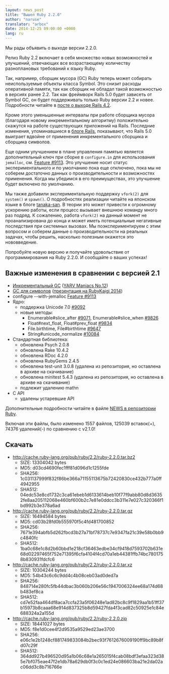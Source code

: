 ```yaml
---
layout: news_post
title: "Вышел Ruby 2.2.0"
author: "naruse"
translator: "arbox"
date: 2014-12-25 09:00:00 +0000
lang: ru
---
```


Мы рады объявить о выходе версии 2.2.0.

Релиз Ruby 2.2 включает в себя множество новых возможностей и улучшений,
отвечающих все возрастающему количеству разноплановых требований к языку Ruby.

Так, например, сборщик мусора (GC) Ruby теперь может собирать неиспользуемые
объекты класса Symbol. Это снизит расходы оперативной памяти, так как сборщик
не обладал такой возможностью в версиях ранее 2.2. Так как фреймворк Rails 5.0
будет зависеть от Symbol GC, он будет поддерживать только Ruby версии 2.2
и новее. Подробности читайте в
[посте о выходе Rails 4.2](http://weblog.rubyonrails.org/2014/12/19/Rails-4-2-final/).

Кроме этого уменьшенные интервалы при работе сборщика мусора (благодаря новому
инкрементальному алгоритму) положительно скажутся на работе существующих
приложений на Rails. Последние изменения, упоминавшиеся в
[блоге Rails](http://weblog.rubyonrails.org/2014/12/19/Rails-4-2-final/),
показывают, что Rails 5.0 выиграет вдвойне от применения инкрементального
сборщика и сборщика символов.

Еще одним улучшением в плане управления памятью является дополнительный ключ
при сборке в `configure.in` для использования `jemalloc`, см.
[Feature #9113](https://bugs.ruby-lang.org/issues/9113).
Это улучшение носит статус экспериментального и по умолчанию пока еще отключено,
пока мы не соберем достаточно данных о производительности и возможностях
применения. Когда мы убедимся в его преимуществах, это улучшение будет включено
по умолчанию.

Мы также добавили экспериментальную поддержку `vfork(2)` для `system()` и `spawn()`.
О подробностях реализации читайте на японском языке в блоге
[tanaka-san](http://www.a-k-r.org/d/2014-09.html#a2014_09_06).
В теории это может привести к огромному ускорению работы, если процесс вызывает
внешнюю команду много раз подряд. К сожалению, работа `vfork(2)` на данный
момент не проанализирована до конца и может иметь потенциальные негативные
последствия при системных вызовах. Мы поэкспериментируем с этим вопросом и
соберем данные о производительности на реальных задачах, чтобы решить, насколько
полезным окажется это нововведение.

Попробуйте новую версию и получайте удовольствие от программирования на Ruby
2.2.0. И сообщайте о ваших успехах!

## Важные изменения в сравнении с версией 2.1

* [Инкрементальный GC](https://bugs.ruby-lang.org/issues/10137)
  ([YARV Maniacs No.12](http://magazine.rubyist.net/?0048-YARVManiacs))
* [GC для символов](https://bugs.ruby-lang.org/issues/9634)
  ([презентация на RubyKaigi 2014](http://www.slideshare.net/authorNari/symbol-gc))
* configure --with-jemalloc
  [Feature #9113](https://bugs.ruby-lang.org/issues/9113)
* Ядро:
  * поддержка Unicode 7.0 [#9092](https://bugs.ruby-lang.org/issues/9092)
  * новые методы:
    * Enumerable#slice_after [#9071](https://bugs.ruby-lang.org/issues/9071),
      Enumerable#slice_when [#9826](https://bugs.ruby-lang.org/issues/9826)
    * Float#next_float, Float#prev_float
      [#9834](https://bugs.ruby-lang.org/issues/9834)
    * File.birthtime, File#birthtime
      [#9647](https://bugs.ruby-lang.org/issues/9647)
    * String#unicode_normalize [#10084](https://bugs.ruby-lang.org/issues/10084)
* Стандартная библиотека:
  * обновлена Psych 2.0.8
  * обновлена Rake 10.4.2
  * обновлена RDoc 4.2.0
  * обновлена RubyGems 2.4.5
  * обновлена test-unit 3.0.8 (удалена из репозитория, но оставлена в архиве
    на скачивание)
  * обновлена minitest 5.4.3 (удалена из репозитория, но оставлена в архиве
    на скачивание)
  * подлежит удалению mathn
* C API
  * удалены устаревшие API

Дополнительные подробности читайте в файле
[NEWS в репозитории Ruby](https://github.com/ruby/ruby/blob/v2_2_0/NEWS).

Включая эти файлы, было изменено 1557 файлов, 125039 вставок(+), 74376
удалений(-) по сравнению с v2.1.0!

## Скачать

* <http://cache.ruby-lang.org/pub/ruby/2.2/ruby-2.2.0.tar.bz2>
  * SIZE:   13304042 bytes
  * MD5:    d03cd4690fec1fff81d096d1c1255fde
  * SHA256: 1c031137999f832f86be366a71155113675b72420830ce432b777a0ff4942955
  * SHA512: 04edc53e8cd1732c3ca61ebeb1d6133614beb10f77f9abb80d8d36352fe8aa205112068e460bf600b2c7e81e0ddcc3b311e7e027c320366f1bd992b3e378a6ad
* <http://cache.ruby-lang.org/pub/ruby/2.2/ruby-2.2.0.tar.gz>
  * SIZE:   16494584 bytes
  * MD5:    cd03b28fd0b555970f5c4fd481700852
  * SHA256: 7671e394abfb5d262fbcd3b27a71bf78737c7e9347fa21c39e58b0bb9c4840fc
  * SHA512: 1ba0c68e1c8d2b60bbd1e218cf36463edbe34cf9418d7593702b631e68d02297465f752e71395f6cfa4104f4cd70a1eb44381ffb74bc7801758b830931fdcfc6
* <http://cache.ruby-lang.org/pub/ruby/2.2/ruby-2.2.0.tar.xz>
  * SIZE:   10304244 bytes
  * MD5:    54b43c6c6c9dd4c4b08ceb03ad0ded7a
  * SHA256: 848714e280fc5fb44dbac3b060b206e56c1947006324ee68a174d68b483ef8ca
  * SHA512: cd7e52faa464df8aca7ccfa23a5f06248e1ad82bc8c9f1829aa1b51ff37b15973b8caaa68e914d837325b8d59427fda4f3cad82c50925e1c84e688324a2a155d
* <http://cache.ruby-lang.org/pub/ruby/2.2/ruby-2.2.0.zip>
  * SIZE:   18441027 bytes
  * MD5:    f8e1d0cee4f2d9535a9529ed23ae3700
  * SHA256: e06c1e2b1248cf881749833084b2bec93f7612676009190ff9bc89b8fd07c29f
  * SHA512: 364dd927b496520d95a1b06c68e1a265015f4cab08bdf3efaa323d385e7bf075eae47f2e1db78a629db0f3c0c1ed24e086603ba21e2da02ac06dd3c8b716766e
